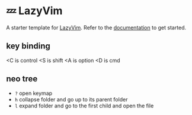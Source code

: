 # 💤 LazyVim

A starter template for [LazyVim](https://github.com/LazyVim/LazyVim).
Refer to the [documentation](https://lazyvim.github.io/installation) to get started.

## key binding

<C is control
<S is shift
<A is option
<D is cmd

## neo tree

- `?` open keymap
- `h` collapse folder and go up to its parent folder
- `l` expand folder and go to the first child and open the file
